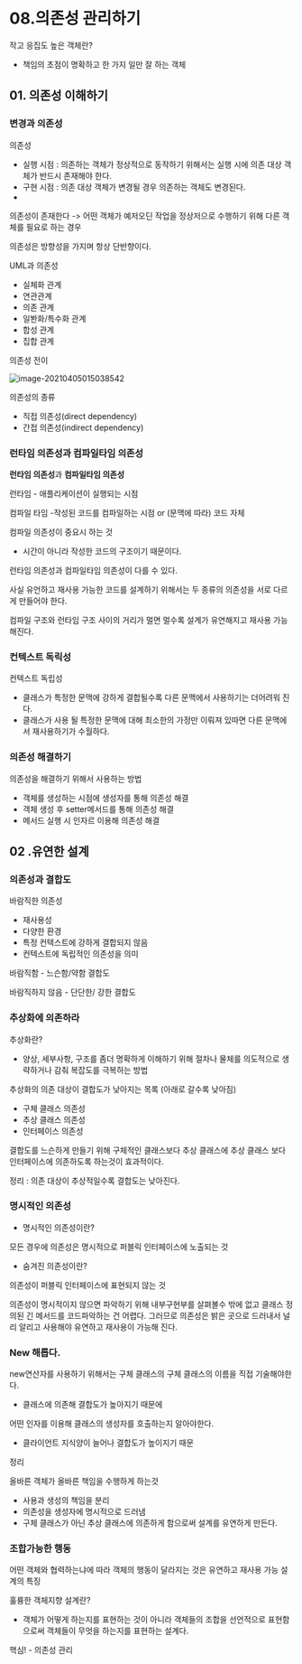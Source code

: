 # 08.의존성 관리하기

작고 응집도 높은 객체란?

- 책임의 초점이 명확하고 한 가지 일만 잘 하는 객체



## 01. 의존성 이해하기

### 변경과 의존성

 의존성

- 실행 시점 : 의존하는 객체가 정상적으로 동작하기 위해서는 실행 시에 의존 대상 객체가 반드시 존재해야 한다.
- 구현 시점 : 의존 대상 객체가 변경될 경우 의존하는 객체도 변경된다.
- 

의존성이 존재한다 -> 어떤 객체가 예저오딘 작업을 정상저으로 수행하기 위해 다른 객체를 필요로 하는 경우

의존성은 방향성을 가지며 항상 단반향이다.



UML과 의존성

- 실체화 관계
- 연관관계
- 의존 관계
- 일봔화/특수화 관계
- 합성 관계
- 집합 관계



의존성 전이

![image-20210405015038542](https://user-images.githubusercontent.com/78361650/115144294-e7cd8600-a086-11eb-9627-d47017f30caa.png)

의존성의 종류

- 직접 의존성(direct dependency)
- 간접 의존성(indirect dependency)



### 런타임 의존성과 컴파일타임 의존성

**런타임 의존성**과 **컴파일타임 의존성**

런타임 - 애플리케이션이 실행되는 시점

컴파일 타임 -작성된 코드를 컴파일하는 시점 or (문맥에 따라) 코드 자체



컴파일 의존성이 중요시 하는 것

- 시간이 아니라 작성한 코드의 구조이기 때문이다.



런타임 의존성과 컴파일타임 의존성이 다를 수 있다.

사실 유언하고 재사용 가능한 코드를 설계하기 위해서는 두 종류의 의존성을 서로 다르게 만들어야 한다.

컴파일 구조와 런타임 구조 사이의 거리가 멀면 멀수록 설계가 유연해지고 재사용 가능해진다.



### 컨텍스트 독릭성

컨텍스트 독립성

- 클래스가  특정한 문맥에 강하게 결합될수록 다른 문맥에서 사용하기는 더어려워 진다.
- 클래스가 사용 될 특정한 문맥에 대해 최소한의 가정만 이뤄져 있따면 다른 문맥에서 재사용하기가 수월하다.



### 의존성 해결하기



의존성을 해결하기 위해서 사용하는 방법

- 객체를 생성하는 시점에 생성자를 통해 의존성 해결
- 객체 생성 후 setter메서드를 통해 의존성 해결
- 메서드 실행 시 인자르 이용해 의존성 해결



## 02 .유연한 설계



### 의존성과 결합도

바람직한 의존성

- 재사용성
- 다양한 환경
- 특정 컨텍스트에 강하게 결합되지 않음 
- 컨텍스트에 독립적인 의존성을 의미



바람직함 - 느슨함/약함 결합도

바람직하지 않음 - 단단한/ 강한 결합도



### 추상화에 의존하라

추상화란?

- 양상, 세부사항, 구조를 좀더 명확하게 이해하기 위해 절차나 물체를 의도적으로 생략하거나 감춰 복잡도를 극복하는 방법

추상화의 의존 대상이 결합도가 낮아지는 목록 (아래로 갈수록 낮아짐)

- 구체 클래스 의존성
- 추상 클래스 의존성
- 인터페이스 의존성



결합도를 느슨하게 만들기 위해 구체적인 클래스보다 추상 클래스에 추상 클래스 보다 인터페이스에 의존하도록 하는것이 효과적이다.

정리 : 의존 대상이 추상적일수록 결합도는 낮아진다.



### 명시적인 의존성

- 명시적인 의존성이란?

모든 경우에 의존성은 명시적으로 퍼블릭 인터페이스에 노출되는 것

- 숨겨진 의존성이란?

의존성이 퍼블릭 인터페이스에 표현되지 않는 것



의존성이 명시적이지 않으면 파악하기 위해 내부구현부를 살펴볼수 밖에 없고 클래스 정의된 긴 메서드를 코드파악하는 건 어렵다. 그러므로 의존성은 밝은 곳으로 드러내서 널리 알리고 사용해야 유연하고 재사용이 가능해 진다.



### New 해롭다.

new연산자를 사용하기 위해서는 구체 클래스의 구체 클래스의 이름을 직접 기술해야한다. 

- 클래스에 의존해 결합도가 높아지기 때문에

어떤 인자를 이용해 클래스의 생성자를 호출하는지 알아야한다.

- 클라이언트 지식양이 늘어나 결합도가 높이지기 때문



정리

올바른 객체가 올바른 책임을 수행하게 하는것

- 사용과 생성의 책임을 분리
- 의존성을 생성자에 명시적으로 드러냄
- 구체 클래스가 아닌 추상 클래스에 의존하게 함으로써 설계를 유연하게 만든다.



### 조합가능한 행동

어떤 객체와 협력하는냐에 따라 객체의 행동이 달라지는 것은 유연하고 재사용 가능 설계의 특징

훌륭한 객체지향 설계란?

- 객체가 어떻게 하는지를 표현하는 것이 아니라 객체들의 조합을 선언적으로 표현함으로써 객체들이 무엇을 하는지를 표현하는 설계다.

핵심! - 의존성 관리
